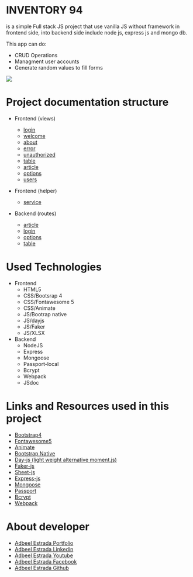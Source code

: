# INVENTORY 94
<!-- DOCUMENTATION JSDOC -->
is a simple Full stack JS project that use vanilla JS without framework in frontend side, into backend side include node js, express js and mongo db.

This app can do:
- CRUD Operations
- Managment user accounts
- Generate random values to fill forms

![](/img/readme.png)

# Project documentation structure
- Frontend (views)
  - [login](/pages/doc/Frontend_01-login.html)
  - [welcome](/pages/doc/Frontend_02-welcome.html)
  - [about](/pages/doc/Frontend_03-about.html)
  - [error](/pages/doc/Frontend_06-error.html)
  - [unauthorized](/pages/doc/Frontend_07-unauth.html)
  - [table](/pages/doc/Frontend_11-table.html)
  - [article](/pages/doc/Frontend_12-article.html)
  - [options](/pages/doc/Frontend_16-options.html)
  - [users](/pages/doc/Frontend_17-users.html)

- Frontend (helper)
  - [service](/pages/doc/Frontend_service.html)

- Backend (routes)
  - [article](/pages/doc/Backend_route_article.html)
  - [login](/pages/doc/Backend_route_login.html)
  - [options](/pages/doc/Backend_route_options.html)
  - [table](/pages/doc/Backend_route_options.html)

# Used Technologies
- Frontend
  - HTML5
  - CSS/Bootsrap 4
  - CSS/Fontawesome 5
  - CSS/Animate
  - JS/Bootrap native
  - JS/dayjs
  - JS/Faker
  - JS/XLSX
- Backend
  - NodeJS
  - Express
  - Mongoose
  - Passport-local
  - Bcrypt
  - Webpack
  - JSdoc

# Links and Resources used in this project
- [Bootstrap4](https://getbootstrap.com/docs/4.6/getting-started/introduction/)
- [Fontawesome5](https://fontawesome.com/how-to-use/on-the-web/setup/hosting-font-awesome-yourself)
- [Animate](https://animate.style/)
- [Bootstrap Native](https://thednp.github.io/bootstrap.native/)
- [Day-js (light weight alternative moment.js)](https://day.js.org/)
- [Faker-js](https://fakercloud.com/api)
- [Sheet-js](https://sheetjs.com/)
- [Express-js](https://expressjs.com/)
- [Mongoose](https://mongoosejs.com/)
- [Passport](http://www.passportjs.org/)
- [Bcrypt](https://www.npmjs.com/package/bcrypt)
- [Webpack](https://webpack.js.org/)

# About developer
- [Adbeel Estrada Portfolio](https://eadbeel94.web.app/)
- [Adbeel Estrada Linkedin](https://www.linkedin.com/in/adbeel-estrada-9a332b181/)
- [Adbeel Estrada Youtube](https://www.youtube.com/channel/UCKpR_x5WgtNCXx0oE2GuNag)
- [Adbeel Estrada Facebook](https://www.facebook.com/Z1K3C)
- [Adbeel Estrada Github](https://github.com/eadbeel94?tab=repositories)